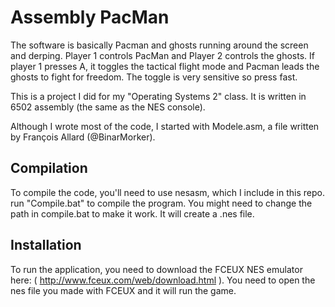Assembly PacMan
===============

The software is basically Pacman and ghosts running around the screen
and derping. Player 1 controls PacMan and Player 2 controls the ghosts.
If player 1 presses A, it toggles the tactical flight mode and Pacman leads
the ghosts to fight for freedom. The toggle is very sensitive so press fast.

This is a project I did for my "Operating Systems 2" class. It is written in
6502 assembly (the same as the NES console).

Although I wrote most of the code, I started  with Modele.asm, a file written 
by François Allard (@BinarMorker). 

Compilation
-----------

To compile the code, you'll need to use nesasm, which I include in this repo.
run "Compile.bat" to compile the program. You might need to change the path in
compile.bat to make it work. It will create a .nes file.

Installation
------------

To run the application, you need to download the FCEUX NES emulator
here: ( http://www.fceux.com/web/download.html ). You need to open the nes file
you made with FCEUX and it will run the game.
